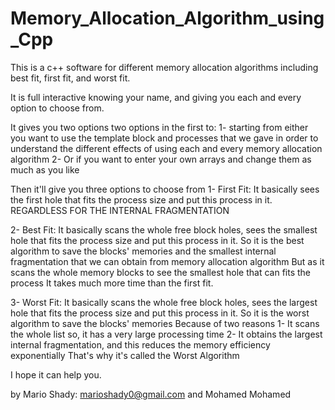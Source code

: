 # Memory_Allocation_Algorithm_using_Cpp
This is a c++ software for different memory allocation algorithms including best fit, first fit, and worst fit. 

It is full interactive knowing your name, and giving you each and every option to choose from. 

It gives you two options two options in the first to: 
1- starting from either you want to use the template block and processes that we gave in order to understand the different effects of using each and every memory allocation algorithm 
2- Or if you want to enter your own arrays and change them as much as you like 

Then it'll give you three options to choose from 
1- First Fit: It basically sees the first hole that fits the process size and put this process in it. REGARDLESS FOR THE INTERNAL FRAGMENTATION

2- Best Fit: It basically scans the whole free block holes, sees the smallest hole that fits the process size and put this process in it.
So it is the best algorithm to save the blocks' memories
and the smallest internal fragmentation that we can obtain from memory allocation algorithm
But as it scans the whole memory blocks to see the smallest hole that can fits the process
It takes much more time than the first fit.
    
3- Worst Fit: It basically scans the whole free block holes, sees the largest hole that fits the process size and put this process in it.
So it is the worst algorithm to save the blocks' memories
Because of two reasons
1- It scans the whole list so, it has a very large processing time
2- It obtains the largest internal fragmentation, and this reduces the memory efficiency exponentially
That's why it's called the Worst Algorithm
    
I hope it can help you. 

by Mario Shady: marioshady0@gmail.com
and Mohamed Mohamed
